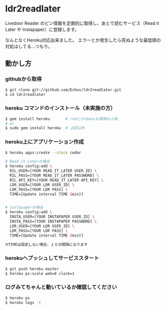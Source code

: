 # ldr2readlater
Livedoor Reader のピン情報を定期的に取得し、あとで読むサービス（Read it Later や Instapaper）に登録します。

なんとなくHeroku対応出来ました。
エラーとか発生したら死ぬような最低限の対処はしてる…つもり。

## 動かし方

### githubから取得
```sh
$ git clone git://github.com/Echos/ldr2readlater.git
$ cd ldr2readlater
```

### heroku コマンドのインストール（未実施の方）
```sh
$ gem install heroku       # rvmとかrbenvな環境の人用
# or
$ sudo gem install heroku  # 上記以外
```

### heroku上にアプリケーション作成
```sh
$ heroku apps:create --stack cedar

# Read it Laterの場合
$ heroku config:add \
  RIL_USER=[YOUR READ_IT_LATER USER_ID] \
  RIL_PASS=[YOUR READ_IT_LATER PASSWORD] \
  RIL_API_KEY=[YOUR READ_IT_LATER API_KEY] \
  LDR_USER=[YOUR LDR USER_ID] \
  LDR_PASS=[YOUR LDR PASS] \
  TIME=[Update interval TIME (min)]


# instapaperの場合
$ heroku config:add \
  INSTA_USER=[YOUR INSTAPAPER USER_ID] \
  INSTA_PASS=[YOUR INSTAPAPER PASSWORD] \
  LDR_USER=[YOUR LDR USER_ID] \
  LDR_PASS=[YOUR LDR PASS] \
  TIME=[Update interval TIME (min)]

※TIMEは設定しない場合、１０分間隔になります
```

### herokuへプッシュしてサービススタート
```sh
$ git push heroku master
$ heroku ps:scale web=0 clock=1
```

### ログみてちゃんと動いているか確認してください
```sh
$ heroku ps
$ heroku logs -t
```